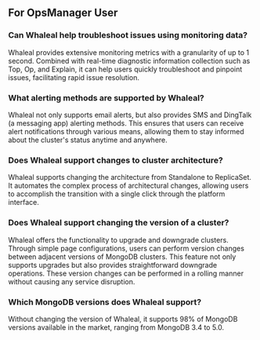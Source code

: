 ## For OpsManager User

### Can Whaleal help troubleshoot issues using monitoring data?

Whaleal provides extensive monitoring metrics with a granularity of up to 1 second. Combined with real-time diagnostic information collection such as Top, Op, and Explain, it can help users quickly troubleshoot and pinpoint issues, facilitating rapid issue resolution.

### What alerting methods are supported by Whaleal?

Whaleal not only supports email alerts, but also provides SMS and DingTalk (a messaging app) alerting methods. This ensures that users can receive alert notifications through various means, allowing them to stay informed about the cluster's status anytime and anywhere.

### Does Whaleal support changes to cluster architecture?

Whaleal supports changing the architecture from Standalone to ReplicaSet. It automates the complex process of architectural changes, allowing users to accomplish the transition with a single click through the platform interface.

### Does Whaleal support changing the version of a cluster?

Whaleal offers the functionality to upgrade and downgrade clusters. Through simple page configurations, users can perform version changes between adjacent versions of MongoDB clusters. This feature not only supports upgrades but also provides straightforward downgrade operations. These version changes can be performed in a rolling manner without causing any service disruption.

### Which MongoDB versions does Whaleal support?

Without changing the version of Whaleal, it supports 98% of MongoDB versions available in the market, ranging from MongoDB 3.4 to 5.0.